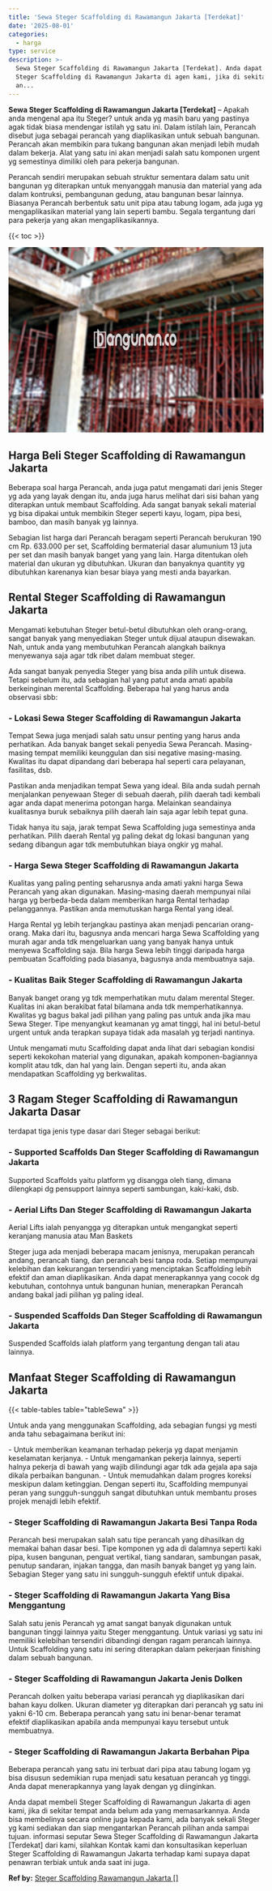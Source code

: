 ```yaml
---
title: 'Sewa Steger Scaffolding di Rawamangun Jakarta [Terdekat]'
date: '2025-08-01'
categories:
  - harga
type: service
description: >-
  Sewa Steger Scaffolding di Rawamangun Jakarta [Terdekat]. Anda dapat membeli
  Steger Scaffolding di Rawamangun Jakarta di agen kami, jika di sekitar tempat
  an...
---
```


**Sewa Steger Scaffolding di Rawamangun Jakarta \[Terdekat\]** – Apakah anda mengenal apa itu Steger? untuk anda yg masih baru yang pastinya agak tidak biasa mendengar istilah yg satu ini. Dalam istilah lain, Perancah disebut juga sebagai perancah yang diaplikasikan untuk sebuah bangunan. Perancah akan membikin para tukang bangunan akan menjadi lebih mudah dalam bekerja. Alat yang satu ini akan menjadi salah satu komponen urgent yg semestinya dimiliki oleh para pekerja bangunan.

Perancah sendiri merupakan sebuah struktur sementara dalam satu unit bangunan yg diterapkan untuk menyanggah manusia dan material yang ada dalam kontruksi, pembangunan gedung, atau bangunan besar lainnya. Biasanya Perancah berbentuk satu unit pipa atau tabung logam, ada juga yg mengaplikasikan material yang lain seperti bambu. Segala tergantung dari para pekerja yang akan mengaplikasikannya.

{{< toc >}}

![Sewa Steger Scaffolding di Rawamangun Jakarta [Terdekat]](/images/sewa-scaffolding-steger-17.png)

## Harga Beli Steger Scaffolding di Rawamangun Jakarta

Beberapa soal harga Perancah, anda juga patut mengamati dari jenis Steger yg ada yang layak dengan itu, anda juga harus melihat dari sisi bahan yang diterapkan untuk membaut Scaffolding. Ada sangat banyak sekali material yg bisa dipakai untuk membikin Steger seperti kayu, logam, pipa besi, bamboo, dan masih banyak yg lainnya.

Sebagian list harga dari Perancah beragam seperti Perancah berukuran 190 cm Rp. 633.000 per set, Scaffolding bermaterial dasar alumunium 13 juta per set dan masih banyak banget yang yang lain. Harga ditentukan oleh material dan ukuran yg dibutuhkan. Ukuran dan banyaknya quantity yg dibutuhkan karenanya kian besar biaya yang mesti anda bayarkan.

## Rental Steger Scaffolding di Rawamangun Jakarta

Mengamati kebutuhan Steger betul-betul dibutuhkan oleh orang-orang, sangat banyak yang menyediakan Steger untuk dijual ataupun disewakan. Nah, untuk anda yang membutuhkan Perancah alangkah baiknya menyewanya saja agar tdk ribet dalam membuat steger.

Ada sangat banyak penyedia Steger yang bisa anda pilih untuk disewa. Tetapi sebelum itu, ada sebagian hal yang patut anda amati apabila berkeinginan merental Scaffolding. Beberapa hal yang harus anda observasi sbb:

### \- Lokasi Sewa Steger Scaffolding di Rawamangun Jakarta

Tempat Sewa juga menjadi salah satu unsur penting yang harus anda perhatikan. Ada banyak banget sekali penyedia Sewa Perancah. Masing-masing tempat memiliki keunggulan dan sisi negative masing-masing. Kwalitas itu dapat dipandang dari beberapa hal seperti cara pelayanan, fasilitas, dsb.

Pastikan anda menjadikan tempat Sewa yang ideal. Bila anda sudah pernah menjalankan penyewaan Steger di sebuah daerah, pilih daerah tadi kembali agar anda dapat menerima potongan harga. Melainkan seandainya kualitasnya buruk sebaiknya pilih daerah lain saja agar lebih tepat guna.

Tidak hanya itu saja, jarak tempat Sewa Scaffolding juga semestinya anda perhatikan. Pilih daerah Rental yg paling dekat dg lokasi bangunan yang sedang dibangun agar tdk membutuhkan biaya ongkir yg mahal.

### \- Harga Sewa Steger Scaffolding di Rawamangun Jakarta

Kualitas yang paling penting seharusnya anda amati yakni harga Sewa Perancah yang akan digunakan. Masing-masing daerah mempunyai nilai harga yg berbeda-beda dalam memberikan harga Rental terhadap pelanggannya. Pastikan anda memutuskan harga Rental yang ideal.

Harga Rental yg lebih terjangkau pastinya akan menjadi pencarian orang-orang. Maka dari itu, bagusnya anda mencari harga Sewa Scaffolding yang murah agar anda tdk mengeluarkan uang yang banyak hanya untuk menyewa Scaffolding saja. Bila harga Sewa lebih tinggi daripada harga pembuatan Scaffolding pada biasanya, bagusnya anda membuatnya saja.

### \- Kualitas Baik Steger Scaffolding di Rawamangun Jakarta

Banyak banget orang yg tdk memperhatikan mutu dalam merental Steger. Kualitas ini akan berakibat fatal bilamana anda tdk memperhatikannya. Kwalitas yg bagus bakal jadi pilihan yang paling pas untuk anda jika mau Sewa Steger. Tipe menyangkut keamanan yg amat tinggi, hal ini betul-betul urgent untuk anda terapkan supaya tidak ada masalah yg terjadi nantinya.

Untuk mengamati mutu Scaffolding dapat anda lihat dari sebagian kondisi seperti kekokohan material yang digunakan, apakah komponen-bagiannya komplit atau tdk, dan hal yang lain. Dengan seperti itu, anda akan mendapatkan Scaffolding yg berkwalitas.

## 3 Ragam Steger Scaffolding di Rawamangun Jakarta Dasar

terdapat tiga jenis type dasar dari Steger sebagai berikut:

### \- Supported Scaffolds Dan Steger Scaffolding di Rawamangun Jakarta

Supported Scaffolds yaitu platform yg disangga oleh tiang, dimana dilengkapi dg pensupport lainnya seperti sambungan, kaki-kaki, dsb.

### \- Aerial Lifts Dan Steger Scaffolding di Rawamangun Jakarta

Aerial Lifts ialah penyangga yg diterapkan untuk mengangkat seperti keranjang manusia atau Man Baskets

Steger juga ada menjadi beberapa macam jenisnya, merupakan perancah andang, perancah tiang, dan perancah besi tanpa roda. Setiap mempunyai kelebihan dan kekurangan tersendiri yang menciptakan Scaffolding lebih efektif dan aman diaplikasikan. Anda dapat menerapkannya yang cocok dg kebutuhan, contohnya untuk bangunan hunian, menerapkan Perancah andang bakal jadi pilihan yg paling ideal.

### \- Suspended Scaffolds Dan Steger Scaffolding di Rawamangun Jakarta

Suspended Scaffolds ialah platform yang tergantung dengan tali atau lainnya.

## Manfaat Steger Scaffolding di Rawamangun Jakarta

{{< table-tables table="tableSewa" >}}

Untuk anda yang menggunakan Scaffolding, ada sebagian fungsi yg mesti anda tahu sebagaimana berikut ini:

\- Untuk memberikan keamanan terhadap pekerja yg dapat menjamin keselamatan kerjanya. - Untuk mengamankan pekerja lainnya, seperti halnya pekerja di bawah yang wajib dilindungi agar tdk ada gejala apa saja dikala perbaikan bangunan. - Untuk memudahkan dalam progres koreksi meskipun dalam ketinggian. Dengan seperti itu, Scaffolding mempunyai peran yang sungguh-sungguh sangat dibutuhkan untuk membantu proses projek menajdi lebih efektif.

### \- Steger Scaffolding di Rawamangun Jakarta Besi Tanpa Roda

Perancah besi merupakan salah satu tipe perancah yang dihasilkan dg memakai bahan dasar besi. Tipe komponen yg ada di dalamnya seperti kaki pipa, kusen bangunan, penguat vertikal, tiang sandaran, sambungan pasak, penutup sandaran, injakan tangga, dan masih banyak banget yg yang lain. Sebagian Steger yang satu ini sungguh-sungguh efektif untuk dipakai.

### \- Steger Scaffolding di Rawamangun Jakarta Yang Bisa Menggantung

Salah satu jenis Perancah yg amat sangat banyak digunakan untuk bangunan tinggi lainnya yaitu Steger menggantung. Untuk variasi yg satu ini memiliki kelebihan tersendiri dibandingi dengan ragam perancah lainnya. Untuk Scaffolding yang satu ini sering diterapkan dalam pekerjaan finishing dalam sebuah bangunan.

### \- Steger Scaffolding di Rawamangun Jakarta Jenis Dolken

Perancah dolken yaitu beberapa variasi perancah yg diaplikasikan dari bahan kayu dolken. Ukuran diameter yg diterapkan dari perancah yg satu ini yakni 6-10 cm. Beberapa perancah yang satu ini benar-benar teramat efektif diaplikasikan apabila anda mempunyai kayu tersebut untuk membuatnya.

### \- Steger Scaffolding di Rawamangun Jakarta Berbahan Pipa

Beberapa perancah yang satu ini terbuat dari pipa atau tabung logam yg bisa disusun sedemikian rupa menjadi satu kesatuan perancah yg tinggi. Anda dapat menerapkannya yang layak dengan yg diinginkan.

Anda dapat membeli Steger Scaffolding di Rawamangun Jakarta di agen kami, jika di sekitar tempat anda belum ada yang memasarkannya. Anda bisa membelinya secara online juga kepada kami, ada banyak sekali Steger yg kami sediakan dan siap mengantarkan Perancah pilihan anda sampai tujuan. informasi seputar Sewa Steger Scaffolding di Rawamangun Jakarta \[Terdekat\] dari kami, silahkan Kontak kami dan konsultasikan keperluan Steger Scaffolding di Rawamangun Jakarta terhadap kami supaya dapat penawran terbiak untuk anda saat ini juga.

**Ref by:** [Steger Scaffolding Rawamangun Jakarta []](https://id.wikipedia.org/wiki/Steger)
